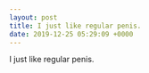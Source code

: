 ```yaml
---
layout: post
title: I just like regular penis.
date: 2019-12-25 05:29:09 +0000
---
```


I just like regular penis.

